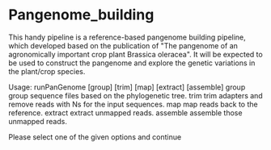 # Pangenome_building

This handy pipeline is a reference-based pangenome building pipeline, which developed based on the publication of "The pangenome of an agronomically important crop plant Brassica oleracea". It will be expected to be used to construct the pangenome and explore the genetic variations in the plant/crop species.

Usage: runPanGenome [group] [trim] [map] [extract] [assemble]
  group      group sequence files based on the phylogenetic tree.
  trim       trim adapters and remove reads with Ns for the input sequences.
  map        map reads back to the reference.
  extract    extract unmapped reads.
  assemble   assemble those unmapped reads.

Please select one of the given options and continue
